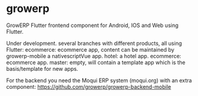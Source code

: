 # growerp
GrowERP Flutter frontend component for Android, IOS and Web using Flutter.

Under development.
several branches with different products, all using Flutter:
ecommerce: ecommerce app, content can be maintained by growerp-mobile a nativescriptVue app.
hotel: a hotel app.
ecommerce: ecommerce app.
master: empty, will contain a template app which is the basis/template for new apps.


For the backend you need the Moqui ERP system (moqui.org) 
with an extra component: https://github.com/growerp/growerp-backend-mobile

